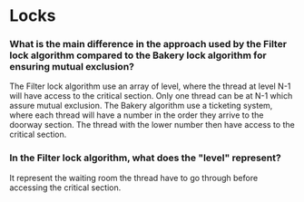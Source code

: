 # Locks

### What is the main difference in the approach used by the Filter lock algorithm compared to the Bakery lock algorithm for ensuring mutual exclusion?

The Filter lock algorithm use an array of level, where the thread at level N-1 will have access to the critical section. Only one thread can be at N-1 which assure mutual exclusion.
The Bakery algorithm use a ticketing system, where each thread will have a number in the order they arrive to the doorway section. The thread with the lower number then have access to the critical section.


### In the Filter lock algorithm, what does the "level" represent?
It represent the waiting room the thread have to go through before accessing the critical section.